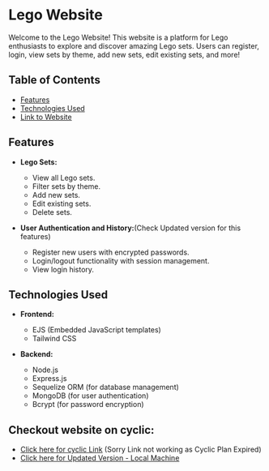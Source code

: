 # Lego Website

Welcome to the Lego Website! This website is a platform for Lego enthusiasts to explore and discover amazing Lego sets. Users can register, login, view sets by theme, add new sets, edit existing sets, and more!

## Table of Contents

- [Features](#features)
- [Technologies Used](#technologies-used)
- [Link to Website](#checkout-website-on-cyclic)

## Features

- **Lego Sets:**
  - View all Lego sets.
  - Filter sets by theme.
  - Add new sets.
  - Edit existing sets.
  - Delete sets.

- **User Authentication and History:**(Check Updated version for this features)
  - Register new users with encrypted passwords.
  - Login/logout functionality with session management.
  - View login history.



## Technologies Used

- **Frontend:**
  - EJS (Embedded JavaScript templates)
  - Tailwind CSS

- **Backend:**
  - Node.js
  - Express.js
  - Sequelize ORM (for database management)
  - MongoDB (for user authentication)
  - Bcrypt (for password encryption)



## Checkout website on cyclic:
- [Click here for cyclic Link](https://worrisome-bat-long-johns.cyclic.app/) (Sorry Link not working as Cyclic Plan Expired)
- [Click here for Updated Version - Local Machine](https://github.com/Mz004/LeosSet-Updated-Version)
